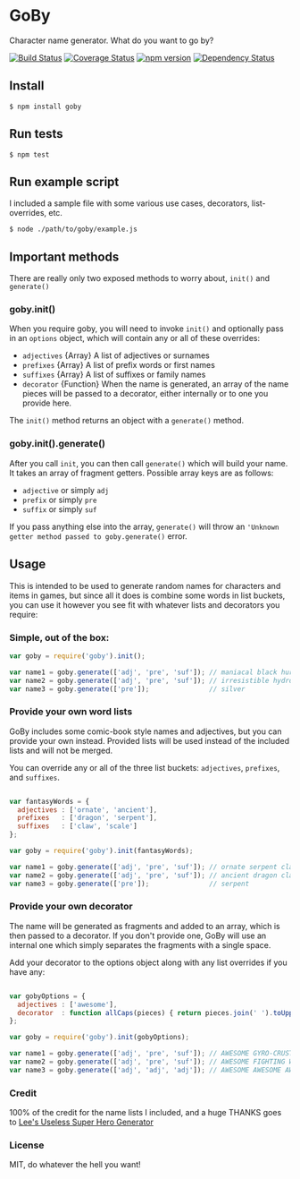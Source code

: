 # GoBy
Character name generator. What do you want to go by?

[![Build Status](https://travis-ci.org/SeanCannon/goby.svg?branch=master)](https://travis-ci.org/SeanCannon/goby) [![Coverage Status](https://coveralls.io/repos/SeanCannon/goby/badge.svg?branch=master&service=github)](https://coveralls.io/github/SeanCannon/goby?branch=master) [![npm version](http://img.shields.io/npm/v/goby.svg)](https://npmjs.org/package/goby) [![Dependency Status](https://david-dm.org/SeanCannon/goby.svg)](https://david-dm.org/SeanCannon/goby)

## Install
```
$ npm install goby
```

## Run tests
```
$ npm test
```

## Run example script
I included a sample file with some various use cases, decorators, list-overrides, etc.
```
$ node ./path/to/goby/example.js
```
## Important methods
There are really only two exposed methods to worry about, `init()` and `generate()`

### goby.init()
When you require goby, you will need to invoke `init()` and optionally pass in an `options` object, 
which will contain any or all of these overrides: 
  - `adjectives` {Array} A list of adjectives or surnames
  - `prefixes`   {Array} A list of prefix words or first names
  - `suffixes`   {Array} A list of suffixes or family names
  - `decorator`  {Function} When the name is generated, an array of the name pieces will be passed to a decorator, either internally or to one you provide here.
  
The `init()` method returns an object with a `generate()` method.

### goby.init().generate()
After you call `init`, you can then call `generate()` which will build your name. It takes an array of fragment getters. 
Possible array keys are as follows: 
  - `adjective` or simply `adj`
  - `prefix` or simply `pre`
  - `suffix` or simply `suf`

If you pass anything else into the array, `generate()` will throw an `'Unknown getter method passed to goby.generate()` error.

## Usage
This is intended to be used to generate random names for characters and items in games, but since 
all it does is combine some words in list buckets, you can use it however you see fit with whatever 
lists and decorators you require: 

### Simple, out of the box:
```javascript
var goby = require('goby').init();

var name1 = goby.generate(['adj', 'pre', 'suf']); // maniacal black hurricane
var name2 = goby.generate(['adj', 'pre', 'suf']); // irresistible hydro-monkey
var name3 = goby.generate(['pre']);               // silver
```

### Provide your own word lists
GoBy includes some comic-book style names and adjectives, but you can provide your own instead. Provided 
lists will be used instead of the included lists and will not be merged.

You can override any or all of the three list buckets: `adjectives`, `prefixes`, and `suffixes`. 

```javascript

var fantasyWords = {
  adjectives : ['ornate', 'ancient'],
  prefixes   : ['dragon', 'serpent'],
  suffixes   : ['claw', 'scale']
};

var goby = require('goby').init(fantasyWords);

var name1 = goby.generate(['adj', 'pre', 'suf']); // ornate serpent claw
var name2 = goby.generate(['adj', 'pre', 'suf']); // ancient dragon claw
var name3 = goby.generate(['pre']);               // serpent

```

### Provide your own decorator
The name will be generated as fragments and added to an array, which is then passed 
to a decorator. If you don't provide one, GoBy will use an internal one which simply separates 
the fragments with a single space. 

Add your decorator to the options object along with any list overrides if you have any: 

```javascript

var gobyOptions = {
  adjectives : ['awesome'],
  decorator  : function allCaps(pieces) { return pieces.join(' ').toUpperCase(); }
};

var goby = require('goby').init(gobyOptions);

var name1 = goby.generate(['adj', 'pre', 'suf']); // AWESOME GYRO-CRUSTACEAN
var name2 = goby.generate(['adj', 'pre', 'suf']); // AWESOME FIGHTING WEREWOLF
var name3 = goby.generate(['adj', 'adj', 'adj']); // AWESOME AWESOME AWESOME
```

### Credit
100% of the credit for the name lists I included, and a huge THANKS goes to [Lee's Useless Super Hero Generator](http://home.hiwaay.net/~lkseitz/comics/herogen/herogen.cgi)

### License 
MIT, do whatever the hell you want!
